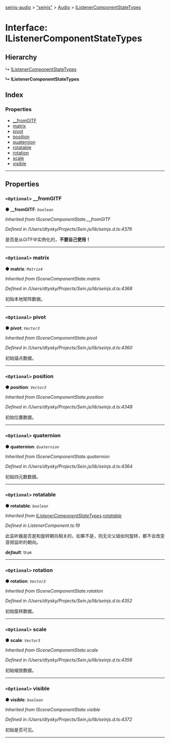 [seinjs-audio](../README.md) > ["seinjs"](../modules/_seinjs_.md) > [Audio](../modules/_seinjs_.audio.md) > [IListenerComponentStateTypes](../interfaces/_seinjs_.audio.ilistenercomponentstatetypes.md)

# Interface: IListenerComponentStateTypes

## Hierarchy

↳  [IListenerComponentStateTypes](ilistenercomponentstatetypes.md)

**↳ IListenerComponentStateTypes**

## Index

### Properties

* [__fromGlTF](_seinjs_.audio.ilistenercomponentstatetypes.md#__fromgltf)
* [matrix](_seinjs_.audio.ilistenercomponentstatetypes.md#matrix)
* [pivot](_seinjs_.audio.ilistenercomponentstatetypes.md#pivot)
* [position](_seinjs_.audio.ilistenercomponentstatetypes.md#position)
* [quaternion](_seinjs_.audio.ilistenercomponentstatetypes.md#quaternion)
* [rotatable](_seinjs_.audio.ilistenercomponentstatetypes.md#rotatable)
* [rotation](_seinjs_.audio.ilistenercomponentstatetypes.md#rotation)
* [scale](_seinjs_.audio.ilistenercomponentstatetypes.md#scale)
* [visible](_seinjs_.audio.ilistenercomponentstatetypes.md#visible)

---

## Properties

<a id="__fromgltf"></a>

### `<Optional>` __fromGlTF

**● __fromGlTF**: *`boolean`*

*Inherited from ISceneComponentState.__fromGlTF*

*Defined in /Users/dtysky/Projects/Sein.js/lib/seinjs.d.ts:4376*

是否是从GlTF中实例化的，**不要自己使用！**

___
<a id="matrix"></a>

### `<Optional>` matrix

**● matrix**: *`Matrix4`*

*Inherited from ISceneComponentState.matrix*

*Defined in /Users/dtysky/Projects/Sein.js/lib/seinjs.d.ts:4368*

初始本地矩阵数据。

___
<a id="pivot"></a>

### `<Optional>` pivot

**● pivot**: *`Vector3`*

*Inherited from ISceneComponentState.pivot*

*Defined in /Users/dtysky/Projects/Sein.js/lib/seinjs.d.ts:4360*

初始锚点数据。

___
<a id="position"></a>

### `<Optional>` position

**● position**: *`Vector3`*

*Inherited from ISceneComponentState.position*

*Defined in /Users/dtysky/Projects/Sein.js/lib/seinjs.d.ts:4348*

初始位置数据。

___
<a id="quaternion"></a>

### `<Optional>` quaternion

**● quaternion**: *`Quaternion`*

*Inherited from ISceneComponentState.quaternion*

*Defined in /Users/dtysky/Projects/Sein.js/lib/seinjs.d.ts:4364*

初始四元数数据。

___
<a id="rotatable"></a>

### `<Optional>` rotatable

**● rotatable**: *`boolean`*

*Inherited from [IListenerComponentStateTypes](ilistenercomponentstatetypes.md).[rotatable](ilistenercomponentstatetypes.md#rotatable)*

*Defined in ListenerComponent.ts:19*

此监听器是否是和旋转朝向相关的，如果不是，则无论父级如何旋转，都不会改变音频监听的朝向。

*__default__*: true

___
<a id="rotation"></a>

### `<Optional>` rotation

**● rotation**: *`Vector3`*

*Inherited from ISceneComponentState.rotation*

*Defined in /Users/dtysky/Projects/Sein.js/lib/seinjs.d.ts:4352*

初始旋转数据。

___
<a id="scale"></a>

### `<Optional>` scale

**● scale**: *`Vector3`*

*Inherited from ISceneComponentState.scale*

*Defined in /Users/dtysky/Projects/Sein.js/lib/seinjs.d.ts:4356*

初始缩放数据。

___
<a id="visible"></a>

### `<Optional>` visible

**● visible**: *`boolean`*

*Inherited from ISceneComponentState.visible*

*Defined in /Users/dtysky/Projects/Sein.js/lib/seinjs.d.ts:4372*

初始是否可见。

___

